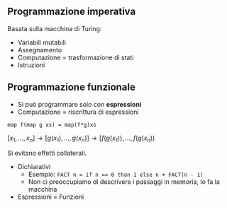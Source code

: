 ## Programmazione imperativa

Basata sulla macchina di Turing:
- Variabili mutabili 
- Assegnamento
- Computazione = trasformazione di stati
- Istruzioni

## Programmazione funzionale

- Si può programmare solo con **espressioni**
- Computazione = riscrittura di espressioni

`map f(map g xs) = map(f*g)xs`

$[x_1,...,x_n] \rightarrow [g(x_1),...,g(x_n)] \rightarrow [f(g(x_1)),...,f(g(x_n))$

Si evitano effetti collaterali.

- Dichiarativi
	- Esempio: `FACT n = if n == 0 than 1 else n + FACT(n - 1)`
	- Non ci preoccupiamo di descrivere i passaggi in memoria, lo fa la macchina
- Espressioni = Funzioni